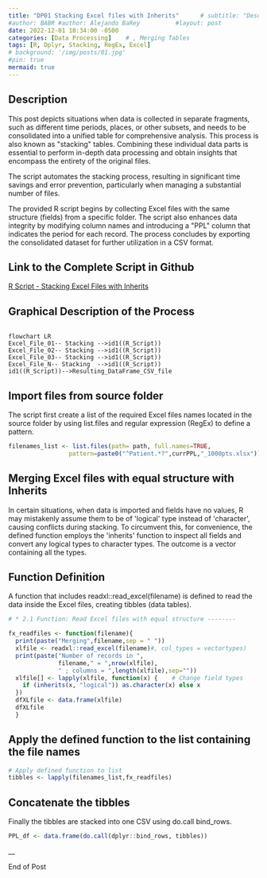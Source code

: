 ```yaml
---
title: "DP01 Stacking Excel files with Inherits"      # subtitle: "Description of R Scripts for data processing."
#author: BABR #author: Alejando BaRey          #layout: post
date: 2022-12-01 10:34:00 -0500
categories: [Data Processing]    # , Merging Tables
tags: [R, Dplyr, Stacking, RegEx, Excel]
# background: '/img/posts/01.jpg'
#pin: true
mermaid: true
---
```


<!-- Reviewed 2023/08/08 -->

## Description 

This post depicts situations when data is collected in separate fragments, such as different time periods, places, or other subsets, and needs to be consolidated into a unified table for comprehensive analysis. This process is also known as "stacking" tables. Combining these individual data parts is essential to perform in-depth data processing and obtain insights that encompass the entirety of the original files.

The script automates the stacking process, resulting in significant time savings and error prevention, particularly when managing a substantial number of files.

The provided R script begins by collecting Excel files with the same structure (fields) from a specific folder. The script also enhances data integrity by modifying column names and introducing a "PPL" column that indicates the period for each record. The process concludes by exporting the consolidated dataset for further utilization in a CSV format.

## Link to the Complete Script in Github

[R Script - Stacking Excel Files with Inherits](https://github.com/albarey33/Data_Analysis_R/blob/main/01%20Merging%20Excel%20files%20with%20equal%20structure%20with%20inherit.R)



<!--- #### Brief Description:  {: width="832" height="505" } -->

## Graphical Description of the Process

```mermaid

flowchart LR
Excel_File_01-- Stacking -->id1((R_Script))
Excel_File_02-- Stacking -->id1((R_Script))
Excel_File_03-- Stacking -->id1((R_Script))
Excel_File_N-- Stacking  -->id1((R_Script))
id1((R_Script))-->Resulting_DataFrame_CSV_file

```



## Import files from source folder

The script first create a list of the required Excel files names located in the source folder by using list.files and regular expression (RegEx) to define a pattern. 

```R
filenames_list <- list.files(path= path, full.names=TRUE, 
                 pattern=paste0("^Patient.*?",currPPL,"_1000pts.xlsx"))   # pattern using RegEx
```

## Merging Excel files with equal structure with Inherits

In certain situations, when data is imported and fields have no values, R may mistakenly assume them to be of 'logical' type instead of 'character', causing conflicts during stacking. To circumvent this, for convenience, the defined function employs the 'inherits' function to inspect all fields and convert any logical types to character types. The outcome is a vector containing all the types.

## Function Definition

A function that includes readxl::read_excel(filename) is defined to read the data inside the Excel files, creating tibbles (data tables).  

```R
# * 2.1 Function: Read Excel files with equal structure --------

fx_readfiles <- function(filename){   
  print(paste("Merging",filename,sep = " "))
  xlfile <- readxl::read_excel(filename)#, col_types = vectortypes)
  print(paste("Number of records in ",
              filename," = ",nrow(xlfile),
              " ; columns = ",length(xlfile),sep=""))
  xlfile[] <- lapply(xlfile, function(x) {    # Change field types
    if (inherits(x, "logical")) as.character(x) else x
  })
  dfXLfile <- data.frame(xlfile)
  dfXLfile
  }
```

## Apply the defined function to the list containing the file names

```R
# Apply defined function to list
tibbles <- lapply(filenames_list,fx_readfiles)
```

## Concatenate the tibbles
Finally the tibbles are stacked into one CSV using do.call bind_rows.

```R
PPL_df <- data.frame(do.call(dplyr::bind_rows, tibbles))
```


__

End of Post


